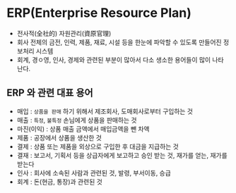 # ERP(Enterprise Resource Plan)

- 전사적(全社的) 자원관리(資原官理)
- 회사 전체의 금전, 인력, 제품, 재료, 시설 등을 한눈에 파악할 수 있도록 만들어진 정보처리 시스템
- 회계, 경ㅇ영, 인사, 경제와 관련된 부분이 많아서 다소 생소한 용어들이 많이 나타난다.

## ERP 와 관련 대표 용어

- 매입 : `상품을 판매` 하기 위해서 제조회사, 도매회사로부터 구입하는 것
- 매출 : `특정`, `불특정` 손님에게 상품을 판매하는 것
- 마진(이익) : 상품 매출 금액에서 매입금액을 뺀 차액
- 제품 : 공장에서 상품을 생산한 것
- 결제 : 상품 또는 제품을 외상으로 구입한 후 대금을 지급하는 것
- 결재 : 보고서, 기획서 등을 상급자에게 보고하고 승인 받는 것,
  재가를 얻는, 재가를 받는다
- 인사 : 회사에 소속된 사람과 관련된 것, 발령, 부서이동, 승급
- 회계 : 돈(현금, 통장)과 관련된 것
